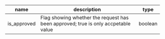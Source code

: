 | name        | description                                                                       | type    |
|-------------|-----------------------------------------------------------------------------------|---------|
| is_approved | Flag showing whether the request has been approved; true is only accpetable value | boolean |